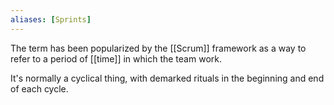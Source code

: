 ```yaml
---
aliases: [Sprints]
---
```


The term has been popularized by the [[Scrum]] framework as a way to refer to a period of [[time]] in which the team work.

It's normally a cyclical thing, with demarked rituals in the beginning and end of each cycle.